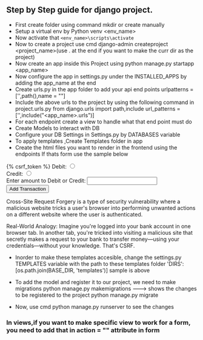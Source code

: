 ## Step by Step guide for django project.
- First create folder using command mkdir or create manually
- Setup a virtual env by Python venv <env_name>
- Now activate that `<env_name>\scripts\activate`
- Now to create a project use cmd django-admin createproject <project_name>(use . at the end if you want to make the curr dir as the project)
- Now create an app inside this Project using python manage.py startapp <app_name>
- Now configure the app in settings.py under the INSTALLED_APPS by adding the app_name at the end
- Create urls.py in the app folder to add your api end points
urlpatterns = ['',path(),name = ""]
- Include the above urls to the project by using the following command in project.urls.py
from django.urls import path,include
    url_patterns = ['',include("<app_name>.urls")]
- For each endpoint create a view to handle what that end point must do
- Create Models to interact with DB
- Configure your DB Settings in Settings.py by DATABASES variable
- To apply templates ,Create Templates folder in app
- Create the html files you want to render in the frontend using the endpoints
If thats form use the sample below

<!DOCTYPE html>
<html lang="en">
<head>
    <meta charset="UTF-8">
    <title>Transaction Form</title>
</head>
<body>
    <form method="POST" action="home/">
        {% csrf_token %}
        Debit: <input name="Type" type="radio" value="Debit"> 
        <br>
        Credit: <input name="Type" type="radio" value="Credit"> 
        <br>
        Enter amount to Debit or Credit:
        <input type="number" name="Amount" required>
        <br>
        <button type="submit">Add Transaction</button>
    </form>
</body>
</html>

Cross-Site Request Forgery is a type of security vulnerability where a malicious website tricks a user's browser into performing unwanted actions on a different website where the user is authenticated.

Real-World Analogy:
Imagine you're logged into your bank account in one browser tab. In another tab, you're tricked into visiting a malicious site that secretly makes a request to your bank to transfer money—using your credentials—without your knowledge. That's CSRF.

- Inorder to make these templates accesible, change the settings.py TEMPLATES variable with the path to these templates folder 
'DIRS': [os.path.join(BASE_DIR, 'templates')]
sample is above

- To add the model and register it to our project, we need to make migrations
python manage.py makemigrations ---> shows the changes to be registered to the project 
python manage.py migrate

- Now, use cmd python manage.py runserver to see the changes

### In views,if you want to make specific view to work for a form, you need to add that in action = "" attribute in form